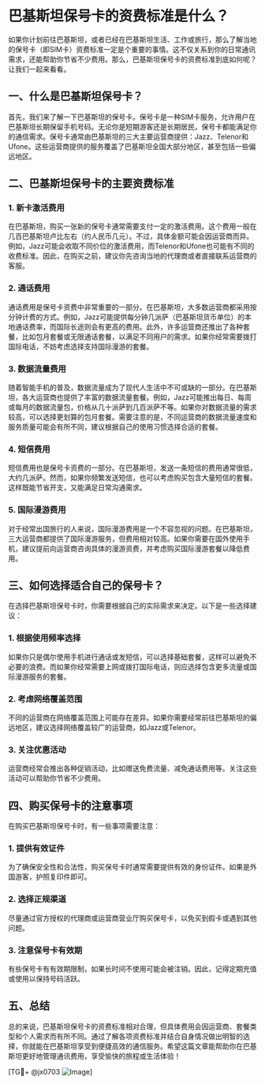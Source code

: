 # 巴基斯坦保号卡的资费标准是什么？

如果你计划前往巴基斯坦，或者已经在巴基斯坦生活、工作或旅行，那么了解当地的保号卡（即SIM卡）资费标准一定是个重要的事情。这不仅关系到你的日常通讯需求，还能帮助你节省不少费用。那么，巴基斯坦保号卡的资费标准到底如何呢？让我们一起来看看。

## 一、什么是巴基斯坦保号卡？

首先，我们来了解一下巴基斯坦的保号卡。保号卡是一种SIM卡服务，允许用户在巴基斯坦长期保留手机号码。无论你是短期游客还是长期居民，保号卡都能满足你的通信需求。保号卡通常由巴基斯坦的三大主要运营商提供：Jazz、Telenor和Ufone。这些运营商提供的服务覆盖了巴基斯坦全国大部分地区，甚至包括一些偏远地区。

## 二、巴基斯坦保号卡的主要资费标准

### 1. 新卡激活费用

在巴基斯坦，购买一张新的保号卡通常需要支付一定的激活费用。这个费用一般在几百巴基斯坦卢比左右（约人民币几元）。不过，具体金额可能会因运营商而异。例如，Jazz可能会收取不同价位的激活费用，而Telenor和Ufone也可能有不同的收费标准。因此，在购买之前，建议你先咨询当地的代理商或者直接联系运营商的客服。

### 2. 通话费用

通话费用是保号卡资费中非常重要的一部分。在巴基斯坦，大多数运营商都采用按分钟计费的方式。例如，Jazz可能提供每分钟几派萨（巴基斯坦货币单位）的本地通话费率，而国际长途则会有更高的费用。此外，许多运营商还推出了各种套餐，比如包月套餐或无限通话套餐，以满足不同用户的需求。如果你经常需要拨打国际电话，不妨考虑选择支持国际漫游的套餐。

### 3. 数据流量费用

随着智能手机的普及，数据流量成为了现代人生活中不可或缺的一部分。在巴基斯坦，各大运营商也提供了丰富的数据流量套餐。例如，Jazz可能推出每日、每周或每月的数据流量包，价格从几十派萨到几百派萨不等。如果你对数据流量的需求较高，可以选择更划算的包月套餐。需要注意的是，不同运营商的数据流量速度和服务质量可能会有所不同，建议根据自己的使用习惯选择合适的套餐。

### 4. 短信费用

短信费用也是保号卡资费的一部分。在巴基斯坦，发送一条短信的费用通常很低，大约几派萨。然而，如果你频繁发送短信，也可以考虑购买包含大量短信的套餐。这样既能节省开支，又能满足日常沟通需求。

### 5. 国际漫游费用

对于经常出国旅行的人来说，国际漫游费用是一个不容忽视的问题。在巴基斯坦，三大运营商都提供了国际漫游服务，但费用相对较高。如果你需要在国外使用手机，建议提前向运营商咨询具体的漫游资费，并考虑购买国际漫游套餐以降低费用。

## 三、如何选择适合自己的保号卡？

在选择巴基斯坦保号卡时，你需要根据自己的实际需求来决定。以下是一些选择建议：

### 1. 根据使用频率选择

如果你只是偶尔使用手机进行通话或发短信，可以选择基础套餐，这样可以避免不必要的浪费。而如果你经常需要上网或拨打国际电话，则应选择包含更多流量或国际漫游服务的套餐。

### 2. 考虑网络覆盖范围

不同的运营商在网络覆盖范围上可能存在差异。如果你需要经常前往巴基斯坦的偏远地区，建议选择网络覆盖较广的运营商，如Jazz或Telenor。

### 3. 关注优惠活动

运营商经常会推出各种促销活动，比如赠送免费流量、减免通话费用等。关注这些活动可以帮助你节省不少费用。

## 四、购买保号卡的注意事项

在购买巴基斯坦保号卡时，有一些事项需要注意：

### 1. 提供有效证件

为了确保安全性和合法性，购买保号卡时通常需要提供有效的身份证件。如果是外国游客，护照复印件即可。

### 2. 选择正规渠道

尽量通过官方授权的代理商或运营商营业厅购买保号卡，以免买到假卡或遇到其他问题。

### 3. 注意保号卡有效期

有些保号卡有有效期限制，如果长时间不使用可能会被注销。因此，记得定期充值或使用以保持号码活跃。

## 五、总结

总的来说，巴基斯坦保号卡的资费标准相对合理，但具体费用会因运营商、套餐类型和个人需求而有所不同。通过了解各项资费标准并结合自身情况做出明智的选择，你就能在巴基斯坦享受到便捷高效的通信服务。希望这篇文章能帮助你在巴基斯坦更好地管理通讯费用，享受愉快的旅程或生活体验！

[TG💪+ @jx0703 ![Image](https://github.com/user-attachments/assets/dbca1d08-cadb-493c-b0ec-ad6f7a83f270)]